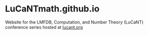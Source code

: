 # LuCaNTmath.github.io
Website for the LMFDB, Computation, and Number Theory (LuCaNT) conference series hosted at [lucant.org](https://lucant.org)
